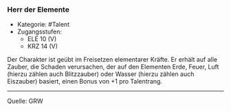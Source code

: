 ### Herr der Elemente

- Kategorie: #Talent
- Zugangsstufen:
  - ELE 10 (V)
  - KRZ 14 (V)

Der Charakter ist geübt im Freisetzen elementarer Kräfte. Er erhält auf alle Zauber, die Schaden verursachen, der auf den Elementen Erde, Feuer, Luft (hierzu zählen auch Blitzzauber) oder Wasser (hierzu zählen auch Eiszauber) basiert, einen Bonus von +1 pro Talentrang.

---

Quelle: GRW
